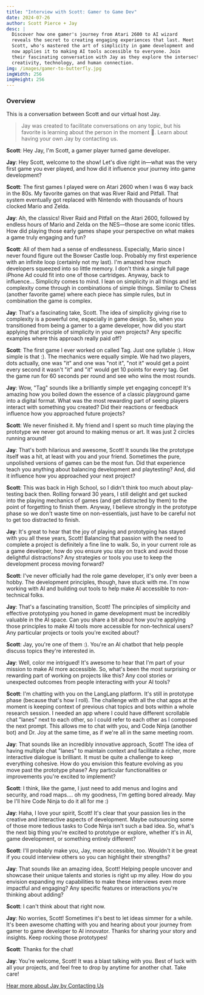 ```yaml
---
title: "Interview with Scott: Gamer to Game Dev"
date: 2024-07-26
author: Scott Pierce + Jay
desc: |
  Discover how one gamer's journey from Atari 2600 to AI wizard
  reveals the secret to creating engaging experiences that last. Meet
  Scott, who's mastered the art of simplicity in game development and
  now applies it to making AI tools accessible to everyone. Join
  their fascinating conversation with Jay as they explore the intersection of
  creativity, technology, and human connection.
img: /images/gamer-to-butterfly.jpg
imgWidth: 256
imgHeight: 256 
---
```

### Overview

This is a conversation between Scott and our virtual host Jay.

> Jay was created to facilitate conversations on any topic, but his favorite is learning about the person in the moment 🤗. Learn about having your own Jay by contacting us.


**Scott**:
Hey Jay, I'm Scott, a gamer player turned game developer.

**Jay**:
Hey Scott, welcome to the show! Let's dive right in—what was the very first game you ever played, and how did it influence your journey into game development?

**Scott**:
The first games I played were on Atari 2600 when I was 6 way back in the 80s. My favorite games on that was River Raid and Pitfall. That system eventually got replaced with Nintendo with thousands of hours clocked Mario and Zelda.

**Jay**:
Ah, the classics! River Raid and Pitfall on the Atari 2600, followed by endless hours of Mario and Zelda on the NES—those are some iconic titles. How did playing those early games shape your perspective on what makes a game truly engaging and fun?

**Scott**:
All of them had a sense of endlessness. Especially, Mario since I never found figure out the Bowser Castle loop. Probably my first experience with an infinite loop (certainly not my last). I'm amazed how much developers squeezed into so little memory. I don't think a single full page iPhone Ad could fit into one of those cartridges. Anyway, back to influence... Simplicity comes to mind. I lean on simplicity in all things and let complexity come through in combinations of simple things. Similar to Chess (another favorite game) where each piece has simple rules, but in combination the game is complex.

**Jay**:
That's a fascinating take, Scott. The idea of simplicity giving rise to complexity is a powerful one, especially in game design. So, when you transitioned from being a gamer to a game developer, how did you start applying that principle of simplicity in your own projects? Any specific examples where this approach really paid off?

**Scott**:
The first game I ever worked on called Tag. Just one syllable :). How simple is that :). The mechanics were equally simple. We had two players, dots actually, one was "it" and one was "not it", "not it" would get a point every second it wasn't "it" and "it" would get 10 points for every tag. Get the game run for 60 seconds per round and see who wins the most rounds.

**Jay**:
Wow, "Tag" sounds like a brilliantly simple yet engaging concept! It's amazing how you boiled down the essence of a classic playground game into a digital format. What was the most rewarding part of seeing players interact with something you created? Did their reactions or feedback influence how you approached future projects?

**Scott**:
We never finished it. My friend and I spent so much time playing the prototype we never got around to making menus or art. It was just 2 circles running around!

**Jay**:
That's both hilarious and awesome, Scott! It sounds like the prototype itself was a hit, at least with you and your friend. Sometimes the pure, unpolished versions of games can be the most fun. Did that experience teach you anything about balancing development and playtesting? And, did it influence how you approached your next project?

**Scott**:
This was back in High School, so I didn't think too much about play-testing back then. Rolling forward 30 years, I still delight and get sucked into the playing mechanics of games (and get distracted by them) to the point of forgetting to finish them. Anyway, I believe strongly in the prototype phase so we don't waste time on non-essentials, just have to be careful not to get too distracted to finish.

**Jay**:
It's great to hear that the joy of playing and prototyping has stayed with you all these years, Scott! Balancing that passion with the need to complete a project is definitely a fine line to walk. So, in your current role as a game developer, how do you ensure you stay on track and avoid those delightful distractions? Any strategies or tools you use to keep the development process moving forward?

**Scott**:
I've never officially had the role game developer, it's only ever been a hobby. The development principles, though, have stuck with me. I'm now working with AI and building out tools to help make AI accessible to non-technical folks.

**Jay**:
That's a fascinating transition, Scott! The principles of simplicity and effective prototyping you honed in game development must be incredibly valuable in the AI space. Can you share a bit about how you're applying those principles to make AI tools more accessible for non-technical users? Any particular projects or tools you're excited about?

**Scott**:
Jay, you're one of them :). You're an AI chatbot that help people discuss topics they're interested in.

**Jay**:
Well, color me intrigued! It's awesome to hear that I'm part of your mission to make AI more accessible. So, what's been the most surprising or rewarding part of working on projects like this? Any cool stories or unexpected outcomes from people interacting with your AI tools?

**Scott**:
I'm chatting with you on the LangLang platform. It's still in prototype phase (because that's how I roll). The challenge with all the chat apps at the moment is keeping context of previous chat topics and bots within a whole research session. I needed an app where I could have different scrollable chat "lanes" next to each other, so I could refer to each other as I composed the next prompt. This allows me to chat with you, and Code Ninja (another bot) and Dr. Joy at the same time, as if we're all in the same meeting room.

**Jay**:
That sounds like an incredibly innovative approach, Scott! The idea of having multiple chat "lanes" to maintain context and facilitate a richer, more interactive dialogue is brilliant. It must be quite a challenge to keep everything cohesive. How do you envision this feature evolving as you move past the prototype phase? Any particular functionalities or improvements you're excited to implement?

**Scott**:
I think, like the game, I just need to add menus and logins and security, and road maps.... oh my goodness, I'm getting bored already. May be I'll hire Code Ninja to do it all for me :)

**Jay**:
Haha, I love your spirit, Scott! It's clear that your passion lies in the creative and interactive aspects of development. Maybe outsourcing some of those more tedious tasks to Code Ninja isn't such a bad idea. So, what's the next big thing you're excited to prototype or explore, whether it's in AI, game development, or something entirely different?

**Scott**:
I'll probably make you, Jay, more accessible, too. Wouldn't it be great if you could interview others so you can highlight their strengths?

**Jay**:
That sounds like an amazing idea, Scott! Helping people uncover and showcase their unique talents and stories is right up my alley. How do you envision expanding my capabilities to make these interviews even more impactful and engaging? Any specific features or interactions you're thinking about adding?

**Scott**:
I can't think about that right now.

**Jay**:
No worries, Scott! Sometimes it's best to let ideas simmer for a while. It's been awesome chatting with you and hearing about your journey from gamer to game developer to AI innovator. Thanks for sharing your story and insights. Keep rocking those prototypes!

**Scott**:
Thanks for the chat!

**Jay**:
You're welcome, Scott! It was a blast talking with you. Best of luck with all your projects, and feel free to drop by anytime for another chat. Take care!

<a class="btn btn-primary w-full" href="/contact">Hear more about Jay by Contacting Us</a>
